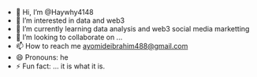 - 👋 Hi, I’m @Haywhy4148
- 👀 I’m interested in data and web3
- 🌱 I’m currently learning data analysis and web3 social media marketting
- 💞️ I’m looking to collaborate on ...
- 📫 How to reach me ayomideibrahim488@gmail.com
- 😄 Pronouns: he
- ⚡ Fun fact: ...
it is what it is. 
<!---
Haywhy4148/Haywhy4148 is a ✨ special ✨ repository because its `README.md` (this file) appears on your GitHub profile.
You can click the Preview link to take a look at your changes.
--->
